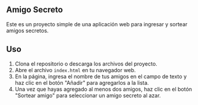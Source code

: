 ## Amigo Secreto

Este es un proyecto simple de una aplicación web para ingresar y sortear amigos secretos.

## Uso

1. Clona el repositorio o descarga los archivos del proyecto.
2. Abre el archivo `index.html` en tu navegador web.
3. En la página, ingresa el nombre de tus amigos en el campo de texto y haz clic en el botón "Añadir" para agregarlos a la lista.
4. Una vez que hayas agregado al menos dos amigos, haz clic en el botón "Sortear amigo" para seleccionar un amigo secreto al azar.
